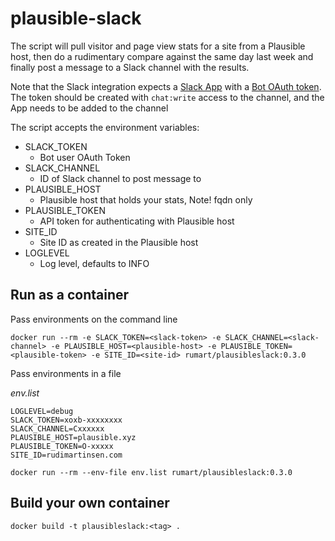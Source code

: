 # plausible-slack

The script will pull visitor and page view stats for a site from a Plausible host, then do a rudimentary compare against the same day last week and finally post a message to a Slack channel with the results.

Note that the Slack integration expects a [Slack App](https://slack.com/apps) with a [Bot OAuth token](https://api.slack.com/authentication/oauth-v2). The token should be created with ``chat:write`` access to the channel, and the App needs to be added to the channel

The script accepts the environment variables:

- SLACK_TOKEN
    - Bot user OAuth Token
- SLACK_CHANNEL
    - ID of Slack channel to post message to
- PLAUSIBLE_HOST
    - Plausible host that holds your stats, Note! fqdn only
- PLAUSIBLE_TOKEN
    - API token for authenticating with Plausible host
- SITE_ID
    - Site ID as created in the Plausible host
- LOGLEVEL
    - Log level, defaults to INFO

## Run as a container

Pass environments on the command line

```
docker run --rm -e SLACK_TOKEN=<slack-token> -e SLACK_CHANNEL=<slack-channel> -e PLAUSIBLE_HOST=<plausible-host> -e PLAUSIBLE_TOKEN=<plausible-token> -e SITE_ID=<site-id> rumart/plausibleslack:0.3.0
```

Pass environments in a file

*env.list*

```
LOGLEVEL=debug
SLACK_TOKEN=xoxb-xxxxxxxx
SLACK_CHANNEL=Cxxxxxx
PLAUSIBLE_HOST=plausible.xyz
PLAUSIBLE_TOKEN=O-xxxxx
SITE_ID=rudimartinsen.com
```

```
docker run --rm --env-file env.list rumart/plausibleslack:0.3.0
```

## Build your own container

```
docker build -t plausibleslack:<tag> .
```
